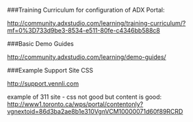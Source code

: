 ###Training Curriculum for configuration of ADX Portal:

http://community.adxstudio.com/learning/training-curriculum/?mf=0%3D733d9be3-8534-e511-80fe-c4346bb588c8

###Basic Demo Guides

http://community.adxstudio.com/learning/demo-guides/

###Example Support Site CSS

http://support.vennli.com

example of 311 site - css not good but content is good:
http://www1.toronto.ca/wps/portal/contentonly?vgnextoid=86d3ba2ae8b1e310VgnVCM10000071d60f89RCRD
